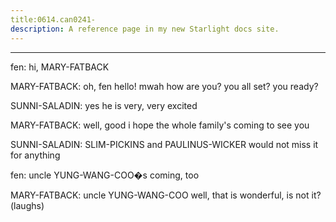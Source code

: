 ```yaml
---
title:0614.can0241-
description: A reference page in my new Starlight docs site.
---
```

----- 
fen: hi, MARY-FATBACK
 
MARY-FATBACK: oh, fen
 hello! mwah
 how are you? 
 you all set? 
 you ready? 
 
SUNNI-SALADIN: yes
 he is very, very excited
 
MARY-FATBACK: well, good
 i hope the whole family's coming to see you
 
SUNNI-SALADIN: SLIM-PICKINS and PAULINUS-WICKER would not miss it for anything
 
fen: uncle YUNG-WANG-COO�s coming, too
 
MARY-FATBACK: uncle YUNG-WANG-COO
 well, that is wonderful, is not it? 
 (laughs) 
